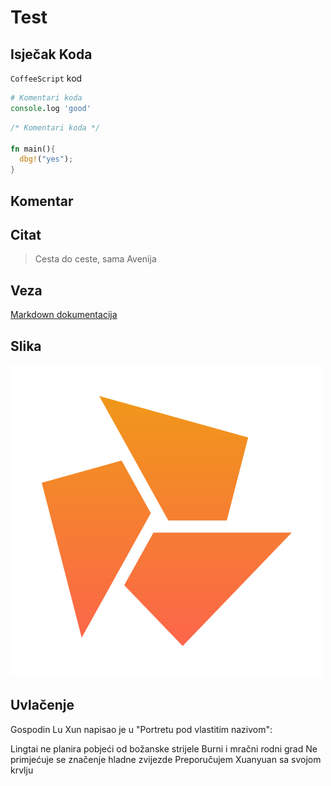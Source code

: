 [Markdown globalni komentari]:#

# Test

## Isječak Koda

`CoffeeScript` kod

```coffee
# Komentari koda
console.log 'good'


```

```rust
/* Komentari koda */

fn main(){
  dbg!("yes");
}
```

## Komentar

<!-- HTML 注释 --> 

<!-- 多行注释 --> 

## Citat

> Cesta do ceste, sama Avenija

## Veza

[Markdown dokumentacija](https://github.com/xxai-art/xxai-art-md)

## Slika

![xxAI.Identitet umjetničke marke](https://raw.githubusercontent.com/xxai-art/web/main/file/svg/logo.svg)

## Uvlačenje

Gospodin Lu Xun napisao je u "Portretu pod vlastitim nazivom":

  Lingtai ne planira pobjeći od božanske strijele
  Burni i mračni rodni grad
  Ne primjećuje se značenje hladne zvijezde
  Preporučujem Xuanyuan sa svojom krvlju


